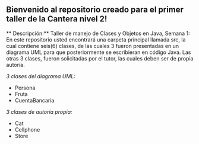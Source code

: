 ## Bienvenido al repositorio creado para el primer taller de la Cantera nivel 2!

** Descripción:**
Taller de manejo de Clases y Objetos en Java, Semana 1:
En este repositorio usted encontrará una carpeta principal llamada src, la cual contiene seis(6) clases, de las cuales 3 fueron presentadas en un diagrama UML para que posteriormente se escribieran en código Java. Las otras 3 clases, fueron solicitadas por el tutor, las cuales deben ser de propia autoría.

*3 clases del diagrama UML:*
- Persona
- Fruta
- CuentaBancaria

*3 clases de autoría propia:*

- Cat
- Cellphone
- Store
